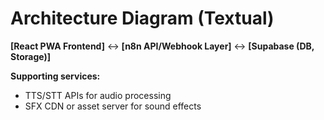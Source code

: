 # Architecture Diagram (Textual)

**[React PWA Frontend]** <-> **[n8n API/Webhook Layer]** <-> **[Supabase (DB, Storage)]**

**Supporting services:**
- TTS/STT APIs for audio processing
- SFX CDN or asset server for sound effects